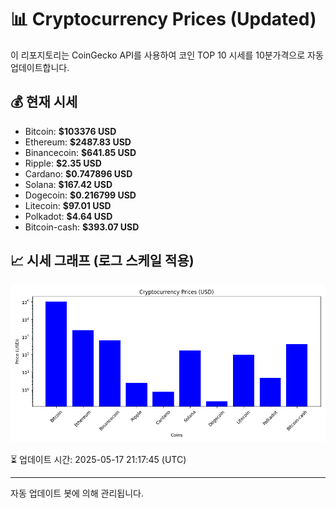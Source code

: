 
# 📊 Cryptocurrency Prices (Updated)

이 리포지토리는 CoinGecko API를 사용하여 코인 TOP 10 시세를 10분가격으로 자동 업데이트합니다.

## 💰 현재 시세
- Bitcoin: **$103376 USD**
- Ethereum: **$2487.83 USD**
- Binancecoin: **$641.85 USD**
- Ripple: **$2.35 USD**
- Cardano: **$0.747896 USD**
- Solana: **$167.42 USD**
- Dogecoin: **$0.216799 USD**
- Litecoin: **$97.01 USD**
- Polkadot: **$4.64 USD**
- Bitcoin-cash: **$393.07 USD**

## 📈 시세 그래프 (로그 스케일 적용)
![Crypto Prices](crypto_prices.png)

⏳ 업데이트 시간: 2025-05-17 21:17:45 (UTC)

---
자동 업데이트 봇에 의해 관리됩니다.
